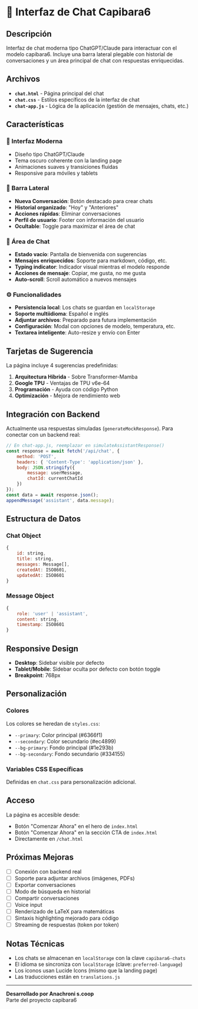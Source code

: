 # 💬 Interfaz de Chat Capibara6

## Descripción

Interfaz de chat moderna tipo ChatGPT/Claude para interactuar con el modelo capibara6. Incluye una barra lateral plegable con historial de conversaciones y un área principal de chat con respuestas enriquecidas.

## Archivos

- **`chat.html`** - Página principal del chat
- **`chat.css`** - Estilos específicos de la interfaz de chat
- **`chat-app.js`** - Lógica de la aplicación (gestión de mensajes, chats, etc.)

## Características

### 🎨 Interfaz Moderna
- Diseño tipo ChatGPT/Claude
- Tema oscuro coherente con la landing page
- Animaciones suaves y transiciones fluidas
- Responsive para móviles y tablets

### 📁 Barra Lateral
- **Nueva Conversación**: Botón destacado para crear chats
- **Historial organizado**: "Hoy" y "Anteriores"
- **Acciones rápidas**: Eliminar conversaciones
- **Perfil de usuario**: Footer con información del usuario
- **Ocultable**: Toggle para maximizar el área de chat

### 💬 Área de Chat
- **Estado vacío**: Pantalla de bienvenida con sugerencias
- **Mensajes enriquecidos**: Soporte para markdown, código, etc.
- **Typing indicator**: Indicador visual mientras el modelo responde
- **Acciones de mensaje**: Copiar, me gusta, no me gusta
- **Auto-scroll**: Scroll automático a nuevos mensajes

### ⚙️ Funcionalidades
- **Persistencia local**: Los chats se guardan en `localStorage`
- **Soporte multiidioma**: Español e inglés
- **Adjuntar archivos**: Preparado para futura implementación
- **Configuración**: Modal con opciones de modelo, temperatura, etc.
- **Textarea inteligente**: Auto-resize y envío con Enter

## Tarjetas de Sugerencia

La página incluye 4 sugerencias predefinidas:
1. **Arquitectura Híbrida** - Sobre Transformer-Mamba
2. **Google TPU** - Ventajas de TPU v6e-64
3. **Programación** - Ayuda con código Python
4. **Optimización** - Mejora de rendimiento web

## Integración con Backend

Actualmente usa respuestas simuladas (`generateMockResponse`). Para conectar con un backend real:

```javascript
// En chat-app.js, reemplazar en simulateAssistantResponse()
const response = await fetch('/api/chat', {
    method: 'POST',
    headers: { 'Content-Type': 'application/json' },
    body: JSON.stringify({ 
        message: userMessage, 
        chatId: currentChatId 
    })
});
const data = await response.json();
appendMessage('assistant', data.message);
```

## Estructura de Datos

### Chat Object
```javascript
{
    id: string,
    title: string,
    messages: Message[],
    createdAt: ISO8601,
    updatedAt: ISO8601
}
```

### Message Object
```javascript
{
    role: 'user' | 'assistant',
    content: string,
    timestamp: ISO8601
}
```

## Responsive Design

- **Desktop**: Sidebar visible por defecto
- **Tablet/Mobile**: Sidebar oculta por defecto con botón toggle
- **Breakpoint**: 768px

## Personalización

### Colores
Los colores se heredan de `styles.css`:
- `--primary`: Color principal (#6366f1)
- `--secondary`: Color secundario (#ec4899)
- `--bg-primary`: Fondo principal (#1e293b)
- `--bg-secondary`: Fondo secundario (#334155)

### Variables CSS Específicas
Definidas en `chat.css` para personalización adicional.

## Acceso

La página es accesible desde:
- Botón "Comenzar Ahora" en el hero de `index.html`
- Botón "Comenzar Ahora" en la sección CTA de `index.html`
- Directamente en `/chat.html`

## Próximas Mejoras

- [ ] Conexión con backend real
- [ ] Soporte para adjuntar archivos (imágenes, PDFs)
- [ ] Exportar conversaciones
- [ ] Modo de búsqueda en historial
- [ ] Compartir conversaciones
- [ ] Voice input
- [ ] Renderizado de LaTeX para matemáticas
- [ ] Sintaxis highlighting mejorado para código
- [ ] Streaming de respuestas (token por token)

## Notas Técnicas

- Los chats se almacenan en `localStorage` con la clave `capibara6-chats`
- El idioma se sincroniza con `localStorage` (clave: `preferred-language`)
- Los iconos usan Lucide Icons (mismo que la landing page)
- Las traducciones están en `translations.js`

---

**Desarrollado por Anachroni s.coop**  
Parte del proyecto capibara6

